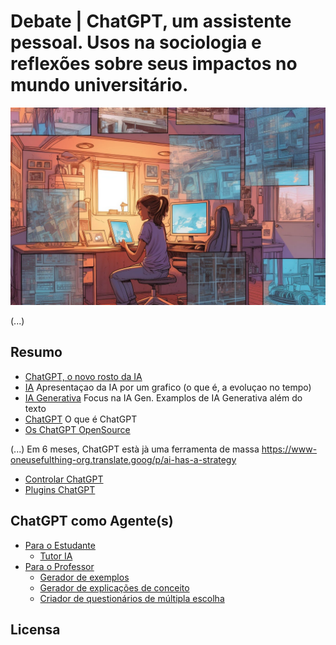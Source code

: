 # Debate | ChatGPT, um assistente pessoal. Usos na sociologia e reflexões sobre seus impactos no mundo universitário.

<img src="imagens/aluno_IA.jpg" alt="Imagem criada por ferramentas Text-2-Image (credit: Ethan Mollick)" title="Imagem criada por ferramentas Text-2-Image (credit: Ethan Mollick)">

(...)

## Resumo 

- [ChatGPT, o novo rosto da IA](capitulo1/)
- [IA](capitulo2/)
Apresentaçao da IA por um grafico (o que é, a evoluçao no tempo)
- [IA Generativa](capitulo3/)
Focus na IA Gen.
Examplos de IA Generativa além do texto
- [ChatGPT](capitulo4/)
O que é ChatGPT
- [Os ChatGPT OpenSource](capitulo5/)

(...)
Em 6 meses, ChatGPT està jà uma ferramenta de massa
https://www-oneusefulthing-org.translate.goog/p/ai-has-a-strategy 
- [Controlar ChatGPT](capitulo6/)
- [Plugins ChatGPT](capitulo7/)

## ChatGPT como Agente(s)

- [Para o Estudante](capitulo8/)
  - [Tutor IA](capitulo8/tutoria.md)
- [Para o Professor](capitulo9/)
  - [Gerador de exemplos](capitulo9/estrategia1.md)
  - [Gerador de explicações de conceito](capitulo9/estrategia2.md)
  - [Criador de questionários de múltipla escolha](capitulo9/estrategia3.md)



## Licensa

